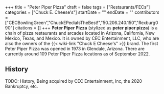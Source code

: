 +++
title = "Peter Piper Pizza"
draft = false
tags = ["Restaurants/FECs"]
categories = ["Chuck E. Cheese's"]
startDate = ""
endDate = ""
contributors = ["CECBowlingGreen","ChuckEPediaIsTheBest!","50.206.240.150","Rexburg090"]
citations = []
+++
**Peter Piper Pizza** (stylized as **peter piper pizza**) is a chain of pizza restaurants and arcades located in Arizona, California, New Mexico, Texas, and Mexico. It is owned by CEC Entertainment, LLC, who are also the owners of the {{< wiki-link "Chuck E Cheese's" >}} brand. The first Peter Piper Pizza was opened in 1973 in Glendale, Arizona.
There are currently around 109 Peter Piper Pizza locations as of September 2022.

## History

TODO: History, Being acquired by CEC Entertainment, Inc, the 2020 Bankruptcy, etc.
